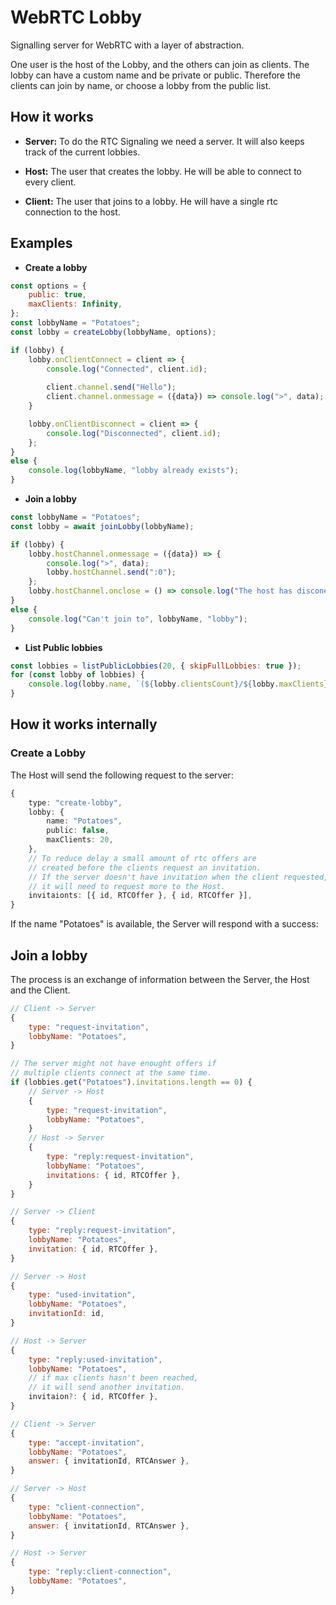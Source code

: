 # WebRTC Lobby

Signalling server for WebRTC with a layer of abstraction.

One user is the host of the Lobby, and the others can join as clients.
The lobby can have a custom name and be private or public.
Therefore the clients can join by name, or choose a lobby from the public list.

## How it works

- **Server:**
To do the RTC Signaling we need a server. It will also
keeps track of the current lobbies.

- **Host:**
The user that creates the lobby. He will be able to
connect to every client.

- **Client:**
The user that joins to a lobby. He will have a single
rtc connection to the host.


## Examples

- **Create a lobby**
```js
const options = {
    public: true,
    maxClients: Infinity,
};
const lobbyName = "Potatoes";
const lobby = createLobby(lobbyName, options);

if (lobby) {
    lobby.onClientConnect = client => {
        console.log("Connected", client.id);
        
        client.channel.send("Hello");
        client.channel.onmessage = ({data}) => console.log(">", data);
    }

    lobby.onClientDisconnect = client => {
        console.log("Disconnected", client.id);
    };
}
else {
    console.log(lobbyName, "lobby already exists");
}
```

- **Join a lobby**
```js
const lobbyName = "Potatoes";
const lobby = await joinLobby(lobbyName);

if (lobby) {
    lobby.hostChannel.onmessage = ({data}) => {
        console.log(">", data);
        lobby.hostChannel.send(":0");
    };
    lobby.hostChannel.onclose = () => console.log("The host has disconected");
}
else {
    console.log("Can't join to", lobbyName, "lobby");
}
```
- **List Public lobbies**
```js
const lobbies = listPublicLobbies(20, { skipFullLobbies: true });
for (const lobby of lobbies) {
    console.log(lobby.name, `(${lobby.clientsCount}/${lobby.maxClients}`);
}
```

## How it works internally

### Create a Lobby

The Host will send the following request to the server:
```ts
{
    type: "create-lobby",
    lobby: {
        name: "Potatoes",
        public: false,
        maxClients: 20,
    },
    // To reduce delay a small amount of rtc offers are
    // created before the clients request an invitation.
    // If the server doesn't have invitation when the client requested,
    // it will need to request more to the Host.
    invitaionts: [{ id, RTCOffer }, { id, RTCOffer }],
}
```

If the name "Potatoes" is available, the Server will respond with a success:

## Join a lobby

The process is an exchange of information between the Server,
the Host and the Client.
```js
// Client -> Server
{
    type: "request-invitation",
    lobbyName: "Potatoes",
}

// The server might not have enought offers if
// multiple clients connect at the same time.
if (lobbies.get("Potatoes").invitations.length == 0) {
    // Server -> Host
    {
        type: "request-invitation",
        lobbyName: "Potatoes",
    }
    // Host -> Server
    {
        type: "reply:request-invitation",
        lobbyName: "Potatoes",
        invitations: { id, RTCOffer },
    }
}

// Server -> Client
{
    type: "reply:request-invitation",
    lobbyName: "Potatoes",
    invitation: { id, RTCOffer },
}

// Server -> Host
{
    type: "used-invitation",
    lobbyName: "Potatoes",
    invitationId: id,
}

// Host -> Server
{
    type: "reply:used-invitation",
    lobbyName: "Potatoes",
    // if max clients hasn't been reached,
    // it will send another invitation.
    invitaion?: { id, RTCOffer },
}

// Client -> Server
{
    type: "accept-invitation",
    lobbyName: "Potatoes",
    answer: { invitationId, RTCAnswer },
}

// Server -> Host
{
    type: "client-connection",
    lobbyName: "Potatoes",
    answer: { invitationId, RTCAnswer },
}

// Host -> Server
{
    type: "reply:client-connection",
    lobbyName: "Potatoes",
}
```